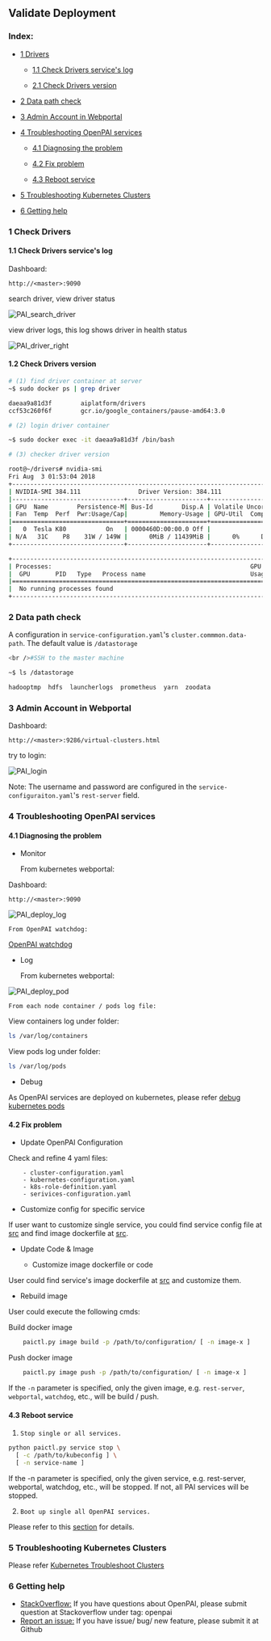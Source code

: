 <!--
  Copyright (c) Microsoft Corporation
  All rights reserved.

  MIT License

  Permission is hereby granted, free of charge, to any person obtaining a copy of this software and associated
  documentation files (the "Software"), to deal in the Software without restriction, including without limitation
  the rights to use, copy, modify, merge, publish, distribute, sublicense, and/or sell copies of the Software, and
  to permit persons to whom the Software is furnished to do so, subject to the following conditions:
  The above copyright notice and this permission notice shall be included in all copies or substantial portions of the Software.

  THE SOFTWARE IS PROVIDED *AS IS*, WITHOUT WARRANTY OF ANY KIND, EXPRESS OR IMPLIED, INCLUDING
  BUT NOT LIMITED TO THE WARRANTIES OF MERCHANTABILITY, FITNESS FOR A PARTICULAR PURPOSE AND
  NONINFRINGEMENT. IN NO EVENT SHALL THE AUTHORS OR COPYRIGHT HOLDERS BE LIABLE FOR ANY CLAIM,
  DAMAGES OR OTHER LIABILITY, WHETHER IN AN ACTION OF CONTRACT, TORT OR OTHERWISE, ARISING FROM,
  OUT OF OR IN CONNECTION WITH THE SOFTWARE OR THE USE OR OTHER DEALINGS IN THE SOFTWARE.
-->

## Validate Deployment

### Index:

- [1 Drivers](#gpu_check)
    
    - [1.1 Check Drivers service's log](#drivers_log)
    
    - [2.1 Check Drivers version](#drivers_version)

- [2 Data path check](#datapath_check)

- [3 Admin Account in Webportal](#admin_check)

- [4 Troubleshooting OpenPAI services](#troubleshooting_4)
    
    - [4.1 Diagnosing the problem](#troubleshooting_4.1)
    
    - [4.2 Fix problem](#troubleshooting_4.2)
    
    - [4.3 Reboot service](#troubleshooting_4.3)

- [5 Troubleshooting Kubernetes Clusters](#troubleshooting_5)

- [6 Getting help](#troubleshooting_6)

### 1 Check Drivers <a name="gpu_check"></a>

#### 1.1 Check Drivers service's log <a name="drivers_log"></a>

Dashboard:

    http://<master>:9090
    

search driver, view driver status

![PAI_search_driver](./images/PAI_search_driver.png)

view driver logs, this log shows driver in health status

![PAI_driver_right](./images/PAI_driver_right.png)

#### 1.2 Check Drivers version <a name="drivers_version"></a>

```bash
# (1) find driver container at server
~$ sudo docker ps | grep driver

daeaa9a81d3f        aiplatform/drivers                                    "/bin/sh -c ./inst..."   8 days ago          Up 8 days                                    k8s_nvidia-drivers_drivers-one-shot-d7fr4_default_9d91059c-9078-11e8-8aea-000d3ab5296b_0
ccf53c260f6f        gcr.io/google_containers/pause-amd64:3.0              "/pause"                 8 days ago          Up 8 days                                    k8s_POD_drivers-one-shot-d7fr4_default_9d91059c-9078-11e8-8aea-000d3ab5296b_0

# (2) login driver container

~$ sudo docker exec -it daeaa9a81d3f /bin/bash

# (3) checker driver version

root@~/drivers# nvidia-smi
Fri Aug  3 01:53:04 2018
+-----------------------------------------------------------------------------+
| NVIDIA-SMI 384.111                Driver Version: 384.111                   |
|-------------------------------+----------------------+----------------------+
| GPU  Name        Persistence-M| Bus-Id        Disp.A | Volatile Uncorr. ECC |
| Fan  Temp  Perf  Pwr:Usage/Cap|         Memory-Usage | GPU-Util  Compute M. |
|===============================+======================+======================|
|   0  Tesla K80           On   | 0000460D:00:00.0 Off |                    0 |
| N/A   31C    P8    31W / 149W |      0MiB / 11439MiB |      0%      Default |
+-------------------------------+----------------------+----------------------+

+-----------------------------------------------------------------------------+
| Processes:                                                       GPU Memory |
|  GPU       PID   Type   Process name                             Usage      |
|=============================================================================|
|  No running processes found                                                 |
+-----------------------------------------------------------------------------+

```

### 2 Data path check <a name="datapath_check"></a>

A configuration in ```service-configuration.yaml```'s ```cluster.commmon.data-path```. The default value is ```/datastorage```

```bash
<br />#SSH to the master machine

~$ ls /datastorage

hadooptmp  hdfs  launcherlogs  prometheus  yarn  zoodata

```

### 3 Admin Account in Webportal <a name="admin_check"></a>

Dashboard:

    http://<master>:9286/virtual-clusters.html
    

try to login:

![PAI_login](./images/PAI_login.png)

Note: The username and password are configured in the ```service-configuraiton.yaml```'s ```rest-server``` field.

### 4 Troubleshooting OpenPAI services <a name="troubleshooting_4"></a>

#### 4.1 Diagnosing the problem <a name="troubleshooting_4.1"></a>

- Monitor

    From kubernetes webportal:

Dashboard:

    http://<master>:9090
    

![PAI_deploy_log](./images/PAI_deploy_pod.png)

    From OpenPAI watchdog:

[OpenPAI watchdog](../../alerting/watchdog-metrics.md)

- Log

    From kubernetes webportal:

![PAI_deploy_pod](./images/PAI_deploy_log.png)

    From each node container / pods log file:

View containers log under folder:

```bash
ls /var/log/containers
```

View pods log under folder:

```bash
ls /var/log/pods
```

- Debug

As OpenPAI services are deployed on kubernetes, please refer [debug kubernetes pods](https://kubernetes.io/docs/tasks/debug-application-cluster/debug-pod-replication-controller/)

#### 4.2 Fix problem <a name="troubleshooting_4.2"></a>

- Update OpenPAI Configuration

Check and refine 4 yaml files:

        - cluster-configuration.yaml
        - kubernetes-configuration.yaml
        - k8s-role-definition.yaml
        - serivices-configuration.yaml
    

- Customize config for specific service

If user want to customize single service, you could find service config file at [src](../../../src) and find image dockerfile at [src](../../../src).

- Update Code & Image
    
    - Customize image dockerfile or code

User could find service's image dockerfile at [src](../../../src) and customize them.

- Rebuild image

User could execute the following cmds:

Build docker image

```bash
    paictl.py image build -p /path/to/configuration/ [ -n image-x ]
```

Push docker image

```bash
    paictl.py image push -p /path/to/configuration/ [ -n image-x ]
```

If the `-n` parameter is specified, only the given image, e.g. `rest-server`, `webportal`, `watchdog`, etc., will be build / push.

#### 4.3 Reboot service <a name="troubleshooting_4.3"></a>

1.     Stop single or all services.

```bash
python paictl.py service stop \
  [ -c /path/to/kubeconfig ] \
  [ -n service-name ]
```

If the -n parameter is specified, only the given service, e.g. rest-server, webportal, watchdog, etc., will be stopped. If not, all PAI services will be stopped.

2.     Boot up single all OpenPAI services.

Please refer to this [section](./distributed-deploy.md#c-step-5) for details.

### 5 Troubleshooting Kubernetes Clusters <a name="troubleshooting_5"></a>

Please refer [Kubernetes Troubleshoot Clusters](https://kubernetes.io/docs/tasks/debug-application-cluster/debug-cluster/)

### 6 Getting help <a name="troubleshooting_6"></a>

- [StackOverflow:](../../../docs/stackoverflow.md) If you have questions about OpenPAI, please submit question at Stackoverflow under tag: openpai
- [Report an issue:](https://github.com/Microsoft/pai/wiki/Issue-tracking) If you have issue/ bug/ new feature, please submit it at Github